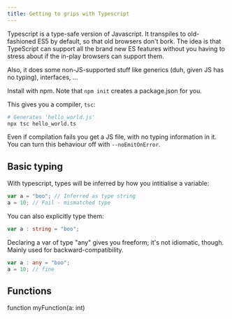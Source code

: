 ```yaml
---
title: Getting to grips with Typescript
---
```


Typescript is a type-safe version of Javascript. It transpiles to old-fashioned ES5 by default, so that old browsers don't bork. The idea is that TypeScript can support all the brand new ES features without you having to stress about if the in-play browsers can support them.

Also, it does some non-JS-supported stuff like generics (duh, given JS has no typing), interfaces, ...

Install with npm. Note that `npm init` creates  a package.json for you.

This gives you a compiler, `tsc`:

```bash
# Generates 'hello_world.js'
npx tsc hello_world.ts
```

Even if compilation fails you get a JS file, with no typing information in it.  You can turn this behaviour off with `--noEmitOnError`.

## Basic typing

With typescript, types will be inferred by how you intitialise a variable:
```typescript
var a = "boo"; // Inferred as type string
a = 10; // Fail - mismatched type
```

You can also explicitly type them:
```typescript
var a : string = "boo";
```

Declaring a var of type "any" gives you freeform; it's not idiomatic, though. Mainly used for backward-compatibility.

```typescript
var a : any = "boo";
a = 10; // fine
```

## Functions

function myFunction(a: int)